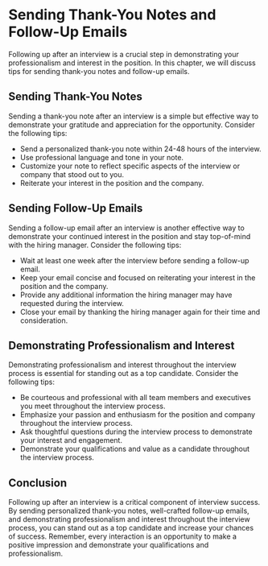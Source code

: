 Sending Thank-You Notes and Follow-Up Emails
=========================================================================================

Following up after an interview is a crucial step in demonstrating your professionalism and interest in the position. In this chapter, we will discuss tips for sending thank-you notes and follow-up emails.

Sending Thank-You Notes
-----------------------

Sending a thank-you note after an interview is a simple but effective way to demonstrate your gratitude and appreciation for the opportunity. Consider the following tips:

* Send a personalized thank-you note within 24-48 hours of the interview.
* Use professional language and tone in your note.
* Customize your note to reflect specific aspects of the interview or company that stood out to you.
* Reiterate your interest in the position and the company.

Sending Follow-Up Emails
------------------------

Sending a follow-up email after an interview is another effective way to demonstrate your continued interest in the position and stay top-of-mind with the hiring manager. Consider the following tips:

* Wait at least one week after the interview before sending a follow-up email.
* Keep your email concise and focused on reiterating your interest in the position and the company.
* Provide any additional information the hiring manager may have requested during the interview.
* Close your email by thanking the hiring manager again for their time and consideration.

Demonstrating Professionalism and Interest
------------------------------------------

Demonstrating professionalism and interest throughout the interview process is essential for standing out as a top candidate. Consider the following tips:

* Be courteous and professional with all team members and executives you meet throughout the interview process.
* Emphasize your passion and enthusiasm for the position and company throughout the interview process.
* Ask thoughtful questions during the interview process to demonstrate your interest and engagement.
* Demonstrate your qualifications and value as a candidate throughout the interview process.

Conclusion
----------

Following up after an interview is a critical component of interview success. By sending personalized thank-you notes, well-crafted follow-up emails, and demonstrating professionalism and interest throughout the interview process, you can stand out as a top candidate and increase your chances of success. Remember, every interaction is an opportunity to make a positive impression and demonstrate your qualifications and professionalism.
